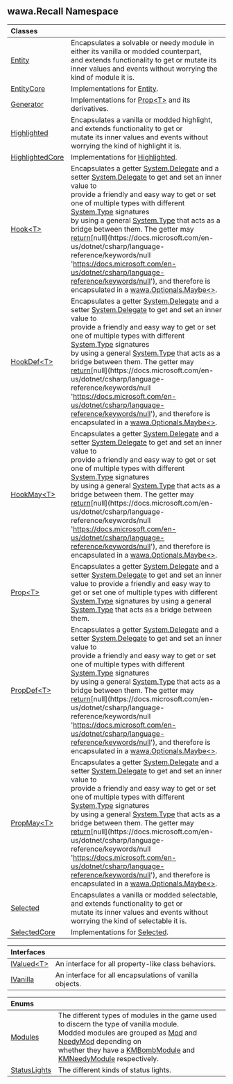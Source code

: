 ## wawa.Recall Namespace

| Classes | |
| :--- | :--- |
| [Entity](Entity.md 'wawa.Recall.Entity') | Encapsulates a solvable or needy module in either its vanilla or modded counterpart,<br/>and extends functionality to get or mutate its inner values and events without worrying the kind of module it is. |
| [EntityCore](EntityCore.md 'wawa.Recall.EntityCore') | Implementations for [Entity](Entity.md 'wawa.Recall.Entity'). |
| [Generator](Generator.md 'wawa.Recall.Generator') | Implementations for [Prop&lt;T&gt;](Prop{T}.md 'wawa.Recall.Prop<T>') and its derivatives. |
| [Highlighted](Highlighted.md 'wawa.Recall.Highlighted') | Encapsulates a vanilla or modded highlight, and extends functionality to get or<br/>mutate its inner values and events without worrying the kind of highlight it is. |
| [HighlightedCore](HighlightedCore.md 'wawa.Recall.HighlightedCore') | Implementations for [Highlighted](Highlighted.md 'wawa.Recall.Highlighted'). |
| [Hook&lt;T&gt;](Hook{T}.md 'wawa.Recall.Hook<T>') | Encapsulates a getter [System.Delegate](https://docs.microsoft.com/en-us/dotnet/api/System.Delegate 'System.Delegate') and a setter [System.Delegate](https://docs.microsoft.com/en-us/dotnet/api/System.Delegate 'System.Delegate') to get and set an inner value to<br/>provide a friendly and easy way to get or set one of multiple types with different [System.Type](https://docs.microsoft.com/en-us/dotnet/api/System.Type 'System.Type') signatures<br/>by using a general [System.Type](https://docs.microsoft.com/en-us/dotnet/api/System.Type 'System.Type') that acts as a bridge between them. The getter may [return](https://docs.microsoft.com/en-us/dotnet/csharp/language-reference/keywords/return 'https://docs.microsoft.com/en-us/dotnet/csharp/language-reference/keywords/return')[null](https://docs.microsoft.com/en-us/dotnet/csharp/language-reference/keywords/null 'https://docs.microsoft.com/en-us/dotnet/csharp/language-reference/keywords/null'), and therefore is encapsulated in a [wawa.Optionals.Maybe&lt;&gt;](https://docs.microsoft.com/en-us/dotnet/api/wawa.Optionals.Maybe-1 'wawa.Optionals.Maybe`1'). |
| [HookDef&lt;T&gt;](HookDef{T}.md 'wawa.Recall.HookDef<T>') | Encapsulates a getter [System.Delegate](https://docs.microsoft.com/en-us/dotnet/api/System.Delegate 'System.Delegate') and a setter [System.Delegate](https://docs.microsoft.com/en-us/dotnet/api/System.Delegate 'System.Delegate') to get and set an inner value to<br/>provide a friendly and easy way to get or set one of multiple types with different [System.Type](https://docs.microsoft.com/en-us/dotnet/api/System.Type 'System.Type') signatures<br/>by using a general [System.Type](https://docs.microsoft.com/en-us/dotnet/api/System.Type 'System.Type') that acts as a bridge between them. The getter may [return](https://docs.microsoft.com/en-us/dotnet/csharp/language-reference/keywords/return 'https://docs.microsoft.com/en-us/dotnet/csharp/language-reference/keywords/return')[null](https://docs.microsoft.com/en-us/dotnet/csharp/language-reference/keywords/null 'https://docs.microsoft.com/en-us/dotnet/csharp/language-reference/keywords/null'), and therefore is encapsulated in a [wawa.Optionals.Maybe&lt;&gt;](https://docs.microsoft.com/en-us/dotnet/api/wawa.Optionals.Maybe-1 'wawa.Optionals.Maybe`1'). |
| [HookMay&lt;T&gt;](HookMay{T}.md 'wawa.Recall.HookMay<T>') | Encapsulates a getter [System.Delegate](https://docs.microsoft.com/en-us/dotnet/api/System.Delegate 'System.Delegate') and a setter [System.Delegate](https://docs.microsoft.com/en-us/dotnet/api/System.Delegate 'System.Delegate') to get and set an inner value to<br/>provide a friendly and easy way to get or set one of multiple types with different [System.Type](https://docs.microsoft.com/en-us/dotnet/api/System.Type 'System.Type') signatures<br/>by using a general [System.Type](https://docs.microsoft.com/en-us/dotnet/api/System.Type 'System.Type') that acts as a bridge between them. The getter may [return](https://docs.microsoft.com/en-us/dotnet/csharp/language-reference/keywords/return 'https://docs.microsoft.com/en-us/dotnet/csharp/language-reference/keywords/return')[null](https://docs.microsoft.com/en-us/dotnet/csharp/language-reference/keywords/null 'https://docs.microsoft.com/en-us/dotnet/csharp/language-reference/keywords/null'), and therefore is encapsulated in a [wawa.Optionals.Maybe&lt;&gt;](https://docs.microsoft.com/en-us/dotnet/api/wawa.Optionals.Maybe-1 'wawa.Optionals.Maybe`1'). |
| [Prop&lt;T&gt;](Prop{T}.md 'wawa.Recall.Prop<T>') | Encapsulates a getter [System.Delegate](https://docs.microsoft.com/en-us/dotnet/api/System.Delegate 'System.Delegate') and a setter [System.Delegate](https://docs.microsoft.com/en-us/dotnet/api/System.Delegate 'System.Delegate') to get and set an inner value to provide a friendly and easy way to get or set one of multiple types with different [System.Type](https://docs.microsoft.com/en-us/dotnet/api/System.Type 'System.Type') signatures by using a general [System.Type](https://docs.microsoft.com/en-us/dotnet/api/System.Type 'System.Type') that acts as a bridge between them. |
| [PropDef&lt;T&gt;](PropDef{T}.md 'wawa.Recall.PropDef<T>') | Encapsulates a getter [System.Delegate](https://docs.microsoft.com/en-us/dotnet/api/System.Delegate 'System.Delegate') and a setter [System.Delegate](https://docs.microsoft.com/en-us/dotnet/api/System.Delegate 'System.Delegate') to get and set an inner value to<br/>provide a friendly and easy way to get or set one of multiple types with different [System.Type](https://docs.microsoft.com/en-us/dotnet/api/System.Type 'System.Type') signatures<br/>by using a general [System.Type](https://docs.microsoft.com/en-us/dotnet/api/System.Type 'System.Type') that acts as a bridge between them. The getter may [return](https://docs.microsoft.com/en-us/dotnet/csharp/language-reference/keywords/return 'https://docs.microsoft.com/en-us/dotnet/csharp/language-reference/keywords/return')[null](https://docs.microsoft.com/en-us/dotnet/csharp/language-reference/keywords/null 'https://docs.microsoft.com/en-us/dotnet/csharp/language-reference/keywords/null'), and therefore is encapsulated in a [wawa.Optionals.Maybe&lt;&gt;](https://docs.microsoft.com/en-us/dotnet/api/wawa.Optionals.Maybe-1 'wawa.Optionals.Maybe`1'). |
| [PropMay&lt;T&gt;](PropMay{T}.md 'wawa.Recall.PropMay<T>') | Encapsulates a getter [System.Delegate](https://docs.microsoft.com/en-us/dotnet/api/System.Delegate 'System.Delegate') and a setter [System.Delegate](https://docs.microsoft.com/en-us/dotnet/api/System.Delegate 'System.Delegate') to get and set an inner value to<br/>provide a friendly and easy way to get or set one of multiple types with different [System.Type](https://docs.microsoft.com/en-us/dotnet/api/System.Type 'System.Type') signatures<br/>by using a general [System.Type](https://docs.microsoft.com/en-us/dotnet/api/System.Type 'System.Type') that acts as a bridge between them. The getter may [return](https://docs.microsoft.com/en-us/dotnet/csharp/language-reference/keywords/return 'https://docs.microsoft.com/en-us/dotnet/csharp/language-reference/keywords/return')[null](https://docs.microsoft.com/en-us/dotnet/csharp/language-reference/keywords/null 'https://docs.microsoft.com/en-us/dotnet/csharp/language-reference/keywords/null'), and therefore is encapsulated in a [wawa.Optionals.Maybe&lt;&gt;](https://docs.microsoft.com/en-us/dotnet/api/wawa.Optionals.Maybe-1 'wawa.Optionals.Maybe`1'). |
| [Selected](Selected.md 'wawa.Recall.Selected') | Encapsulates a vanilla or modded selectable, and extends functionality to get or<br/>mutate its inner values and events without worrying the kind of selectable it is. |
| [SelectedCore](SelectedCore.md 'wawa.Recall.SelectedCore') | Implementations for [Selected](Selected.md 'wawa.Recall.Selected'). |

| Interfaces | |
| :--- | :--- |
| [IValued&lt;T&gt;](IValued{T}.md 'wawa.Recall.IValued<T>') | An interface for all property-like class behaviors. |
| [IVanilla](IVanilla.md 'wawa.Recall.IVanilla') | An interface for all encapsulations of vanilla objects. |

| Enums | |
| :--- | :--- |
| [Modules](Modules.md 'wawa.Recall.Modules') | The different types of modules in the game used to discern the type of vanilla module.<br/>Modded modules are grouped as [Mod](Modules.md#wawa.Recall.Modules.Mod 'wawa.Recall.Modules.Mod') and [NeedyMod](Modules.md#wawa.Recall.Modules.NeedyMod 'wawa.Recall.Modules.NeedyMod') depending on<br/>whether they have a [KMBombModule](https://docs.microsoft.com/en-us/dotnet/api/KMBombModule 'KMBombModule') and [KMNeedyModule](https://docs.microsoft.com/en-us/dotnet/api/KMNeedyModule 'KMNeedyModule') respectively. |
| [StatusLights](StatusLights.md 'wawa.Recall.StatusLights') | The different kinds of status lights. |
